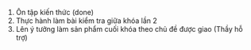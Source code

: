 1. Ôn tập kiến thức (done)
2. Thực hành làm bài kiểm tra giữa khóa lần 2
3. Lên ý tưởng làm sản phẩm cuối khóa theo chủ đề được giao (Thầy hỗ trợ)